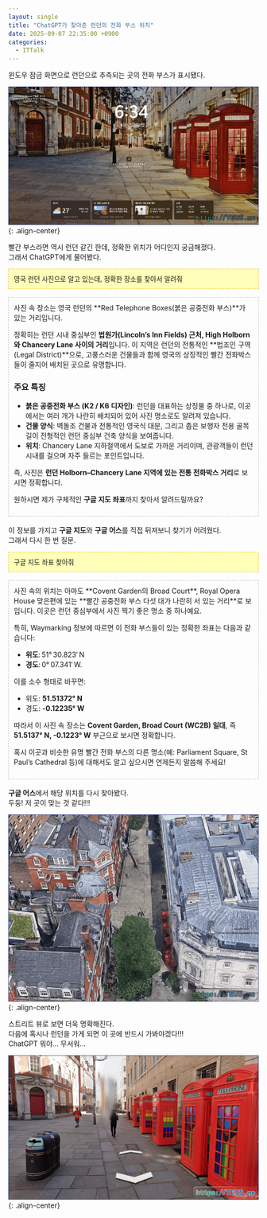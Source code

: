 ```yaml
---
layout: single
title: "ChatGPT가 찾아준 런던의 전화 부스 위치"
date: 2025-09-07 22:35:00 +0900
categories:
  - ITTalk
---
```


윈도우 잠금 화면으로 런던으로 추측되는 곳의 전화 부스가 표시됐다.

![image](</images/2025-09-07/london_s_Bs64_Q.png>){: .align-center}

빨간 부스라면 역시 런던 같긴 한데, 정확한 위치가 어디인지 궁금해졌다.\
그래서 ChatGPT에게 물어봤다.

<div style="background-color: #fefeb8; padding: 10px; border: 1px dashed #f3c534; font-size: 0.95em; margin-bottom: 1.2em;" markdown="1">
영국 런던 사진으로 알고 있는데, 정확한 장소를 찾아서 알려줘
</div>

<div style="padding: 10px; border: 1px dashed #c1c1c1; margin-bottom: 1.2em;" markdown="1">
사진 속 장소는 영국 런던의 **Red Telephone Boxes(붉은 공중전화 부스)**가 있는 거리입니다.

정확히는 런던 시내 중심부인 **법원가(Lincoln’s Inn Fields) 근처, High Holborn와 Chancery Lane 사이의 거리**입니다. 이 지역은 런던의 전통적인 **법조인 구역(Legal District)**으로, 고풍스러운 건물들과 함께 영국의 상징적인 빨간 전화박스들이 줄지어 배치된 곳으로 유명합니다.

### 주요 특징

* **붉은 공중전화 부스 (K2 / K6 디자인)**: 런던을 대표하는 상징물 중 하나로, 이곳에서는 여러 개가 나란히 배치되어 있어 사진 명소로도 알려져 있습니다.
* **건물 양식**: 벽돌조 건물과 전통적인 영국식 대문, 그리고 좁은 보행자 전용 골목길이 전형적인 런던 중심부 건축 양식을 보여줍니다.
* **위치**: Chancery Lane 지하철역에서 도보로 가까운 거리이며, 관광객들이 런던 시내를 걸으며 자주 들르는 포인트입니다.

즉, 사진은 **런던 Holborn–Chancery Lane 지역에 있는 전통 전화박스 거리**로 보시면 정확합니다.

원하시면 제가 구체적인 **구글 지도 좌표**까지 찾아서 알려드릴까요?
</div>

이 정보를 가지고 **구글 지도**와 **구글 어스**를 직접 뒤져보니 찾기가 어려웠다.\
그래서 다시 한 번 질문.

<div style="background-color: #fefeb8; padding: 10px; border: 1px dashed #f3c534; font-size: 0.95em; margin-bottom: 1.2em;" markdown="1">
구글 지도 좌표 찾아줘
</div>

<div style="padding: 10px; border: 1px dashed #c1c1c1; margin-bottom: 1.2em;" markdown="1">
사진 속의 위치는 아마도 **Covent Garden의 Broad Court**, Royal Opera House 맞은편에 있는 **빨간 공중전화 부스 다섯 대가 나란히 서 있는 거리**로 보입니다. 이곳은 런던 중심부에서 사진 찍기 좋은 명소 중 하나예요.

특히, Waymarking 정보에 따르면 이 전화 부스들이 있는 정확한 좌표는 다음과 같습니다:

* **위도**: 51° 30.823′ N
* **경도**: 0° 07.341′ W.

이를 소수 형태로 바꾸면:

* 위도: **51.51372° N**
* 경도: **-0.12235° W**

따라서 이 사진 속 장소는 **Covent Garden, Broad Court (WC2B) 일대**, 즉 **51.5137° N, -0.1223° W** 부근으로 보시면 정확합니다.

혹시 이곳과 비슷한 유명 빨간 전화 부스의 다른 명소(예: Parliament Square, St Paul’s Cathedral 등)에 대해서도 알고 싶으시면 언제든지 말씀해 주세요!
</div>

**구글 어스**에서 해당 위치를 다시 찾아봤다.\
두둥! 저 곳이 맞는 것 같다!!!

![image](</images/2025-09-07/earth1_Bs64_Q.png>){: .align-center}

스트리트 뷰로 보면 더욱 명확해진다.\
다음에 혹시나 런던을 가게 되면 이 곳에 반드시 가봐야겠다!!!\
ChatGPT 뭐야... 무서워...

![image](</images/2025-09-07/earth2_Bs64_Q.png>){: .align-center}
